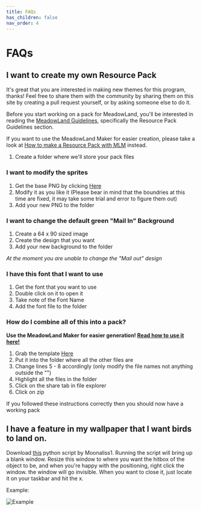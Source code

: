 ```yaml
---
title: FAQs
has_children: false
nav_order: 4
---
```


# FAQs

## I want to create my own Resource Pack

It's great that you are interested in making new themes for this program, thanks!
Feel free to share them with the community by sharing them on this site by creating a pull request yourself, or by asking someone else to do it.

Before you start working on a pack for MeadowLand, you'll be interested in reading the [MeadowLand Guidelines](GUIDELINES.md), specifically the Resource Pack Guidelines section.

If you want to use the MeadowLand Maker for easier creation, please take a look at [How to make a Resource Pack with MLM](help/RPMLM.md) instead.

1. Create a folder where we'll store your pack files

### I want to modify the sprites

1. Get the base PNG by clicking [Here](https://drive.google.com/file/d/1YoKCgoS6XOMIvmqIbLWb0JIXG1apM6Sv/view?usp=sharing)
2. Modify it as you like it (Please bear in mind that the boundries at this time are fixed, it may take some trial and error to figure them out)
3. Add your new PNG to the folder

### I want to change the default green "Mail In" Background

1. Create a 64 x 90 sized image
2. Create the design that you want
3. Add your new background to the folder

*At the moment you are unable to change the "Mail out" design*

### I have this font that I want to use

1. Get the font that you want to use
2. Double click on it to open it
3. Take note of the Font Name
4. Add the font file to the folder

### How do I combine all of this into a pack?

**Use the MeadowLand Maker for easier generation! [Read how to use it here!](help/RPMLM.md)**
1. Grab the template [Here](https://drive.google.com/file/d/1Vq4JUMLq9LFSfUV0UEndjm1RdGEm-Oj5/view?usp=sharing)
2. Put it into the folder where all the other files are
3. Change lines 5 - 8 accordingly (only modify the file names not anything outside the "")
4. Highlight all the files in the folder
5. Click on the share tab in file explorer
6. Click on zip

If you followed these instructions correctly then you should now have a working pack

## I have a feature in my wallpaper that I want birds to land on.
Download [this](https://github.com/Moonaliss1/desktopmeadowtool/releases/download/v1/blank.pyw) python script by Moonaliss1.
Running the script will bring up a blank window. Resize this window to where you want the hitbox of the object to be, and when you're happy with the positioning, right click the window. the window will go invisible. When you want to close it, just locate it on your taskbar and hit the x.

Example:

![Example](https://user-images.githubusercontent.com/60161840/80380026-93713b00-8864-11ea-9ffc-0632b17a6732.gif)
